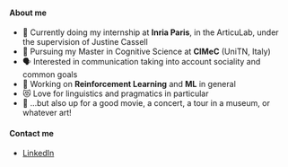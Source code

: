 #### About me
- 👅 Currently doing my internship at **Inria Paris**, in the ArticuLab, under the supervision of Justine Cassell
- 🔭 Pursuing my Master in Cognitive Science at **CIMeC** (UniTN, Italy)
- 🗣️ Interested in communication taking into account sociality and common goals
- 🤖 Working on **Reinforcement Learning** and **ML** in general
- 😻 Love for linguistics and pragmatics in particular
- 🎨 ...but also up for a good movie, a concert, a tour in a museum, or whatever art!

#### Contact me
- [LinkedIn](https://www.linkedin.com/in/giovanniduca13/)
